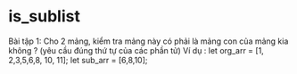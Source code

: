 # is_sublist
Bài tập 1: Cho 2 mảng, kiểm tra mảng này có phải là mảng con của mảng kia không ? (yêu cầu đúng thứ tự của các phần tử)
Ví dụ : let org_arr = [1, 2,3,5,6,8, 10, 11];
            let sub_arr = [6,8,10];
